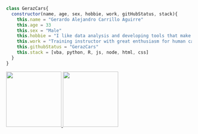 ```javascript
class GerazCars{
  constructor(name, age, sex, hobbie, work, gitHubStatus, stack){
    this.name = "Gerardo Alejandro Carrillo Aguirre"
    this.age = 33
    this.sex = "Male"
    this.hobbie = "I like data analysis and developing tools that make our day-to-day life easier."
    this.work = "Training instructor with great enthusiasm for human capital formation"
    this.githubStatus = "GerazCars"
    this.stack = [vba, python, R, js, node, html, css]
  }
}
```
<a href="https://github.com/unciafidelis">
  <img height="150em" src="https://github-readme-stats.vercel.app/api?username=GerazCars">
  <img height="150em" src="https://github-readme-stats.vercel.app/api/top-langs/?username=GerazCars">
</a>
